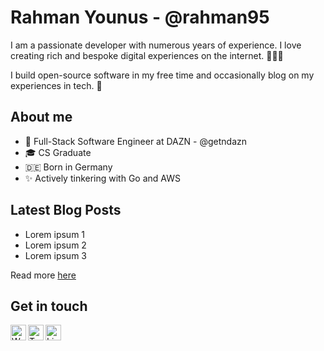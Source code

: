 # Rahman Younus - @rahman95

I am a passionate developer with numerous years of experience. I love creating rich and bespoke digital experiences on the internet. 🏋🏽‍♂️

I build open-source software in my free time and occasionally blog on my experiences in tech. 🚀

## About me

- 💼 Full-Stack Software Engineer at DAZN - @getndazn
- 🎓 CS Graduate
- 🇩🇪 Born in Germany
- ✨ Actively tinkering with Go and AWS

## Latest Blog Posts

- Lorem ipsum 1
- Lorem ipsum 2
- Lorem ipsum 3

Read more [here][website]

## Get in touch

[<img align="left" alt="Website" width="25px" src="https://cdn.jsdelivr.net/npm/simple-icons@3.4.0/icons/gatsby.svg" />][website]
[<img align="left" alt="Twitter" width="25px" src="https://cdn.jsdelivr.net/npm/simple-icons@3.4.0/icons/twitter.svg" />][twitter]
[<img align="left" alt="LinkedIn" width="25px" src="https://cdn.jsdelivr.net/npm/simple-icons@3.4.0/icons/linkedin.svg" />][linkedin]

[website]: https://ryounus.dev/
[twitter]: https://twitter.com/rahmancodes
[linkedin]: https://www.linkedin.com/in/rahmanyounus/
